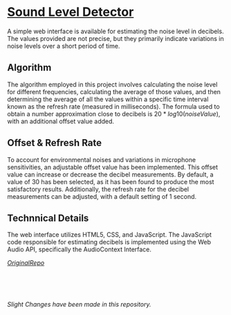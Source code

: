 # [Sound Level Detector](https://ezharjan.github.io/DetectDB/)

A simple web interface is available for estimating the noise level in decibels. The values provided are not precise, but they primarily indicate variations in noise levels over a short period of time.

## Algorithm
The algorithm employed in this project involves calculating the noise level for different frequencies, calculating the average of those values, and then determining the average of all the values within a specific time interval known as the refresh rate (measured in milliseconds). The formula used to obtain a number approximation close to decibels is $20*log10(noiseValue)$, with an additional offset value added.

## Offset & Refresh Rate
To account for environmental noises and variations in microphone sensitivities, an adjustable offset value has been implemented. This offset value can increase or decrease the decibel measurements. By default, a value of 30 has been selected, as it has been found to produce the most satisfactory results. Additionally, the refresh rate for the decibel measurements can be adjusted, with a default setting of 1 second.

## Technnical Details
The web interface utilizes HTML5, CSS, and JavaScript. The JavaScript code responsible for estimating decibels is implemented using the Web Audio API, specifically the AudioContext Interface.

_[OriginalRepo](https://github.com/takispig/db-meter)_

<br>
<br>
<br>

*Slight Changes have been made in this repository.*
